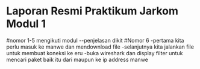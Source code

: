 # Laporan Resmi Praktikum Jarkom Modul 1
#nomor 1-5 mengikuti modul
--penjelasan dikit
#Nomor  6
-pertama kita perlu masuk ke manwe dan mendownload file
-selanjutnya kita jalankan file untuk membuat koneksi ke eru
-buka wireshark dan display filter untuk mencari paket baik itu dari maupun ke ip address manwe
